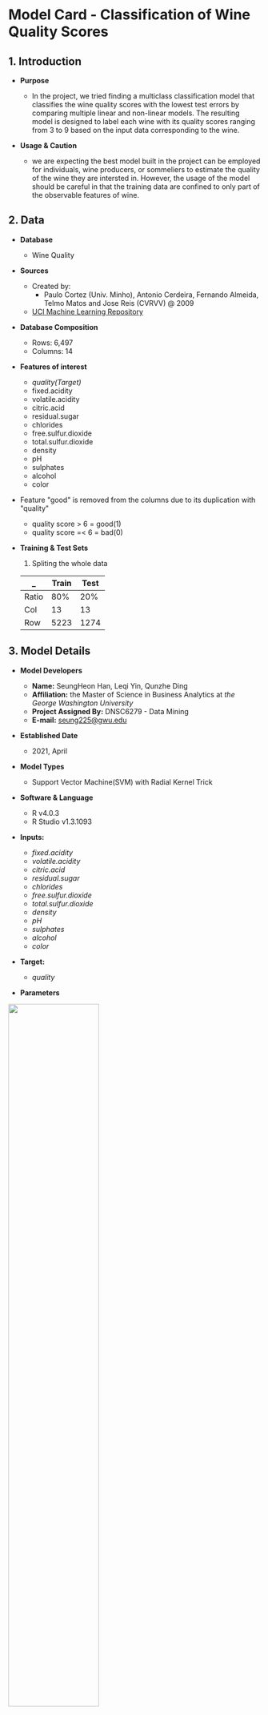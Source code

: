 # Model Card - Classification of Wine Quality Scores

## 1. Introduction

   * **Purpose**
 
     - In the project, we tried finding a multiclass classification model that classifies the wine quality scores with the lowest test errors by comparing multiple linear and non-linear models. The resulting model is designed to label each wine with its quality scores ranging from 3 to 9 based on the input data corresponding to the wine.

   * **Usage & Caution** 
  
     - we are expecting the best model built in the project can be employed for individuals, wine producers, or sommeliers to estimate the quality of the wine they are intersted in. However, the usage of the model should be careful in that the training data are confined to only part of the observable features of wine.

## 2. Data

  * **Database**
    
    - Wine Quality

  * **Sources** 
    
    - Created by: 
      - Paulo Cortez (Univ. Minho), Antonio Cerdeira, Fernando Almeida, Telmo Matos and Jose Reis (CVRVV) @ 2009
    - [UCI Machine Learning Repository](https://archive.ics.uci.edu/ml/datasets/Wine+Quality)

  * **Database Composition**
    
    - Rows: 6,497
    - Columns: 14

  * **Features of interest**
    
    - *quality(Target)*
    - fixed.acidity      
    - volatile.acidity 
    - citric.acid   
    - residual.sugar    
    - chlorides         
    - free.sulfur.dioxide 
    - total.sulfur.dioxide
    - density      
    - pH            
    - sulphates        
    - alcohol                     
    - color  

  * Feature "good" is removed from the columns due to its duplication with "quality"
    - quality score > 6 = good(1)
    - quality score =< 6 = bad(0)
 
  * **Training & Test Sets**
  
    1. Spliting the whole data

      _  |  Train  |  Test 
    -----|---------|---------
    Ratio | 80% | 20%
    Col | 13 | 13
    Row | 5223 | 1274
  
  
## 3. Model Details
  
  * **Model Developers** 
    - **Name:** SeungHeon Han, Leqi Yin, Qunzhe Ding 
    - **Affiliation:** the Master of Science in Business Analytics at *the George Washington University*
    - **Project Assigned By:** DNSC6279 - Data Mining
    - **E-mail:** seung225@gwu.edu
    
  * **Established Date**
    - 2021, April
 
  * **Model Types**
    - Support Vector Machine(SVM) with Radial Kernel Trick
      

  * **Software & Language**
    - R v4.0.3
    - R Studio v1.3.1093
  
  * **Inputs:**
    - *fixed.acidity*    
    - *volatile.acidity* 
    - *citric.acid*   
    - *residual.sugar*    
    - *chlorides*        
    - *free.sulfur.dioxide*
    - *total.sulfur.dioxide*
    - *density*    
    - *pH*            
    - *sulphates*        
    - *alcohol*                     
    - *color* 

  * **Target:**
    - *quality*

  * **Parameters**
   
   <img src=https://github.com/hshehjue/Project_Data_Mining/blob/main/Supervised_Learning/Wine_Quality/images/svm_r.png width=60% height=60%>
  
    - Cost = 100
    - Gamma = 1


## 4. Quantitative Analysis

### **4.1 Model Performance** 
* **Metrics**
  - Sensitivity 
    - True Positive / (True Positive + False Negative)  
  - Benchmark values
    - the proportion of the number of observations of test set response by each class to the total number of the observations of the test set response. 
  - Accuracy
    - (True Positive + True Negative) / (True Positive + True Negative + False Positive + False Negative)
  - Error
    - 1 - Accuracy

* **ON TEST DATA SET**
  
  - **Confusion Matrix**
   
   <img src=https://github.com/hshehjue/Project_Data_Mining/blob/main/Supervised_Learning/Wine_Quality/images/Confusion_svm_r.png width=50% height=50%>

  - **Sensitivity**
    
    3 | 4 | 5 | 6 | 7 | 8 | 9 
    ---|---|---|---|---|---|---
    0.000|0.133|0.714|0.746|0.617|0.378|NaN
    
  - **Benchmark**  
    
    3 | 4 | 5 | 6 | 7 | 8 | 9 
    ---|---|---|---|---|---|---
    0.0016|0.0353|0.3155|0.4568|0.1617|0.0290|0.0000
 
     - According to the sensitivity, the quality score 4, 5, 6, 7, 8 are relatively well classified when compared with the benchmark. The class 3 which has been trained with very small number of training observations demonstrates unsatisfactory accuracy. In the case of the class 9, the number of its observations is too small to be assigned to the test set.

  - **Accuracy**
    
    - Accuracy = 0.6813
    - The overall accuracy of the SVM model with radial kernel is about 68.13%
    
  - **Test Error**
    
    - 1 - Accuracy = 0.3187
    - The test error produced by the fitted SVM model with radial kernel is approximately 31.87%

### **4.2 Kernel**
   
   - *Pairs of variables with the seven classes of “quality”*

   <img src=https://github.com/hshehjue/Project_Data_Mining/blob/main/Supervised_Learning/Wine_Quality/images/svm_r_pre.png width=70% height=70%>
   
    - X-axis and Y-axis correspond to the different pairs of the independent variables and the seven distinct quality scores are differentiated with different point colors. The distributions of the seven quality labels between different pairs of predictors seem hard to be dissected by linear decision boundary through the one-versus-one approach. Under the circumstances, the quality labels should be better to be classified by SVM models with radial and polynomial kernels.

    - Taking radial kernel here 


### **4.2 Model Debugging** 
   
   * **Remediation: Removing Outliers**
     
     - Box plots by columns before removing outliers
        
     <img src=hhttps://github.com/hshehjue/Project_Data_Mining/blob/main/Supervised_Learning/Wine_Quality/images/prior_out.png width=70% height=70%>

     - Box plots by columns after removing outliers
     
     <img src=https://github.com/hshehjue/Project_Data_Mining/blob/main/Supervised_Learning/Wine_Quality/images/removed_out.png width=70% height=70%>

 
 
 
 
 
 - Polynomial Kernel
 - Multinomial Logistic Regression
 - K-Nearest Neighbor(KNN)
 - Quadratic Discriminant Analysis(QDA)
   
    
  















